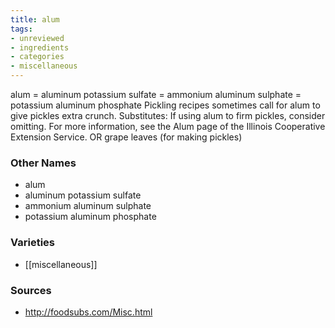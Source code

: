 ```yaml
---
title: alum
tags:
- unreviewed
- ingredients
- categories
- miscellaneous
---
```

alum = aluminum potassium sulfate = ammonium aluminum sulphate = potassium aluminum phosphate Pickling recipes sometimes call for alum to give pickles extra crunch. Substitutes: If using alum to firm pickles, consider omitting. For more information, see the Alum page of the Illinois Cooperative Extension Service. OR grape leaves (for making pickles)

### Other Names

* alum
* aluminum potassium sulfate
* ammonium aluminum sulphate
* potassium aluminum phosphate

### Varieties

* [[miscellaneous]]

### Sources
* http://foodsubs.com/Misc.html
